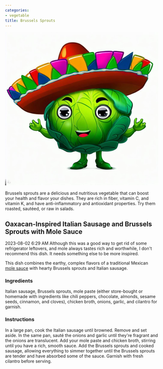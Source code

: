 ```yaml
---
categories:
- vegetable
title: Brussels Sprouts
---
```



![Brussels Sprouts with a Mexican flavor](assets/brussels-sprouts-mexican.png)

Brussels sprouts are a delicious and nutritious vegetable that can boost your health and flavor your dishes. They are rich in fiber, vitamin C, and vitamin K, and have anti-inflammatory and antioxidant properties. Try them roasted, sautéed, or raw in salads.

## Oaxacan-Inspired Italian Sausage and Brussels Sprouts with Mole Sauce

2023-08-02 6:29 AM
Although this was a good way to get rid of some refrigerator leftovers, and mole always tastes rich and worthwhile, I don't recommend this dish. It needs something else to be more inspired.


This dish combines the earthy, complex flavors of a traditional Mexican [mole sauce](Mole.md) with hearty Brussels sprouts and Italian sausage.

### Ingredients

Italian sausage, Brussels sprouts, mole paste (either store-bought or homemade with ingredients like chili peppers, chocolate, almonds, sesame seeds, cinnamon, and cloves), chicken broth, onions, garlic, and cilantro for garnish.

### Instructions

In a large pan, cook the Italian sausage until browned. Remove and set aside. In the same pan, sauté the onions and garlic until they're fragrant and the onions are translucent. Add your mole paste and chicken broth, stirring until you have a rich, smooth sauce. Add the Brussels sprouts and cooked sausage, allowing everything to simmer together until the Brussels sprouts are tender and have absorbed some of the sauce. Garnish with fresh cilantro before serving.